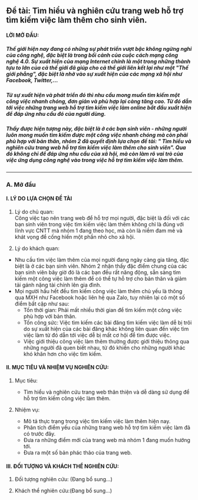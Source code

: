 ## Đề tài: Tìm hiểu và nghiên cứu trang web hỗ trợ tìm kiếm việc làm thêm cho sinh viên.

#### LỜI MỞ ĐẦU:

##### Thế giới hiện nay đang có những sự phát triển vượt bậc không ngừng nghỉ của công nghệ, đặc biệt là trong bối cảnh của cuộc cách mạng công nghệ 4.0. Sự xuất hiện của mạng Internet chính là một trong những thành tựu to lớn của cả thế giới đã giúp cho cả thể giới liên kết lại như một "Thế giới phẳng", đặc biệt là nhờ vào sự xuất hiện của các mạng xã hội như Facebook, Twitter,...

##### Từ sự xuất hiện và phát triển đó thì nhu cầu mong muốn tìm kiếm một công việc nhanh chóng, đơn giản và phù hợp lại càng tăng cao. Từ đó dẫn tới việc những trang web hỗ trợ tìm kiếm việc làm online bắt đầu xuất hiện để đáp ứng nhu cầu đó của người dùng.

##### Thấy được hiện tượng này, đặc biệt là ở các bạn sinh viên - những người luôn mong muốn tìm kiếm được một công việc nhanh chóng mà còn phải phù hợp với bản thân, nhóm 2 đã quyết định lựa chọn đề tài: " Tìm hiểu và nghiên cứu trang web hỗ trợ tìm kiếm việc làm thêm cho sinh viên". Qua đó không chỉ để đáp ứng nhu cầu của xã hội, mà còn làm rõ vai trò của việc ứng dụng công nghệ vào trong việc hỗ trợ tìm kiếm việc làm thêm.

---

### A. Mở đầu

#### I. LÝ DO LỰA CHỌN ĐỀ TÀI

1. Lý do chủ quan: <br>
   Công việc tạo nên trang web để hỗ trợ mọi người, đặc biệt là đối với các bạn sinh viên trong việc tìm kiếm việc làm thêm không chỉ là đúng với lĩnh vực CNTT mà nhóm 1 đang theo học, mà còn là niềm đam mê và khát vọng để cống hiến một phần nhỏ cho xã hội.

2. Lý do khách quan:

- Nhu cầu tìm việc làm thêm của mọi người đang ngày càng gia tăng, đặc biệt là ở các bạn sinh viên. Nhóm 2 nhận thấy đặc điểm chung của các bạn sinh viên bây giờ đó là các bạn đều rất năng động, sẵn sàng tìm kiếm một công việc làm thêm để có thể tự hỗ trợ cho bản thân và giảm tải gánh nặng tài chính lên gia đình.
- Mọi người hầu hết đều tìm kiếm công việc làm thêm chủ yếu là thông qua MXH như Facebook hoặc liên hệ qua Zalo, tuy nhiên lại có một số điểm bất cập như sau:
  - Tốn thời gian: Phải mất nhiều thời gian để tìm kiếm một công việc phù hợp với bản thân.
  - Tốn công sức: Việc tìm kiếm các bài đăng tìm kiếm việc làm dễ bị trôi do sự xuất hiện của các bài đăng khác không liên quan đến việc tìm việc làm từ đó dẫn tới việc dễ bị mất cơ hội để tìm được việc.
  - Việc giới thiệu công việc làm thêm thường được giới thiệu thông qua những người đã quen biết nhau, từ đó khiến cho những người khác khó khăn hơn cho việc tìm kiếm.

#### II. MỤC TIÊU VÀ NHIỆM VỤ NGHIÊN CỨU:

1. Mục tiêu:

   - Tìm hiểu và nghiên cứu trang web thân thiện và dễ dàng sử dụng để hỗ trợ tìm kiếm công việc làm thêm.

2. Nhiệm vụ:
   - Mô tả thực trạng trong việc tìm kiếm việc làm thêm hiện nay.
   - Phân tích điểm yếu của những trang web hỗ trợ tìm kiếm việc làm đã có trước đây.
   - Đưa ra những điểm mới của trang web mà nhóm 1 đang muốn hướng tới.
   - Đưa ra một số bản phác thảo của trang web.

#### III. ĐỐI TƯỢNG VÀ KHÁCH THỂ NGHIÊN CỨU:

1. Đối tượng nghiên cứu: (Đang bổ sung...)

2. Khách thể nghiên cứu:(Đang bổ sung...)
